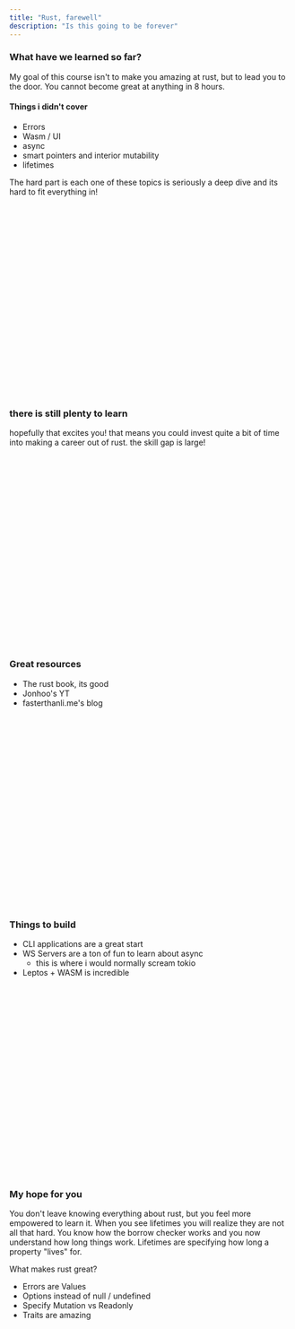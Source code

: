 ```yaml
---
title: "Rust, farewell"
description: "Is this going to be forever"
---
```


### What have we learned so far?
My goal of this course isn't to make you amazing at rust, but to lead you to
the door.  You cannot become great at anything in 8 hours.

#### Things i didn't cover
* Errors
* Wasm / UI
* async
* smart pointers and interior mutability
* lifetimes

The hard part is each one of these topics is seriously a deep dive and its hard
to fit everything in!

<br/>
<br/>
<br/>
<br/>
<br/>
<br/>
<br/>
<br/>
<br/>
<br/>
<br/>
<br/>
<br/>
<br/>
<br/>
<br/>
<br/>
<br/>
<br/>
<br/>

### there is still plenty to learn
hopefully that excites you!  that means you could invest quite a bit of time
into making a career out of rust.  the skill gap is large!

<br/>
<br/>
<br/>
<br/>
<br/>
<br/>
<br/>
<br/>
<br/>
<br/>
<br/>
<br/>
<br/>
<br/>
<br/>
<br/>
<br/>
<br/>
<br/>
<br/>

### Great resources
* The rust book, its good
* Jonhoo's YT
* fasterthanli.me's blog

<br/>
<br/>
<br/>
<br/>
<br/>
<br/>
<br/>
<br/>
<br/>
<br/>
<br/>
<br/>
<br/>
<br/>
<br/>
<br/>
<br/>
<br/>
<br/>
<br/>

### Things to build
* CLI applications are a great start
* WS Servers are a ton of fun to learn about async
  - this is where i would normally scream tokio
* Leptos + WASM is incredible

<br/>
<br/>
<br/>
<br/>
<br/>
<br/>
<br/>
<br/>
<br/>
<br/>
<br/>
<br/>
<br/>
<br/>
<br/>
<br/>
<br/>
<br/>
<br/>
<br/>

### My hope for you
You don't leave knowing everything about rust, but you feel more empowered to
learn it.  When you see lifetimes you will realize they are not all that hard.
You know how the borrow checker works and you now understand how long things
work.  Lifetimes are specifying how long a property "lives" for.

What makes rust great?
* Errors are Values
* Options instead of null / undefined
* Specify Mutation vs Readonly
* Traits are amazing

<br/>
<br/>
<br/>
<br/>
<br/>
<br/>
<br/>
<br/>
<br/>
<br/>
<br/>
<br/>
<br/>
<br/>
<br/>
<br/>
<br/>
<br/>
<br/>
<br/>


